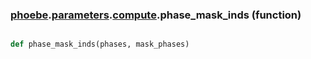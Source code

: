 ### [phoebe](phoebe.md).[parameters](phoebe.parameters.md).[compute](phoebe.parameters.compute.md).phase_mask_inds (function)


```py

def phase_mask_inds(phases, mask_phases)

```


